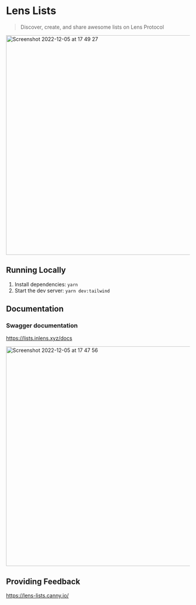 # Lens Lists

> Discover, create, and share awesome lists on Lens Protocol

<img width="600" alt="Screenshot 2022-12-05 at 17 49 27" src="https://user-images.githubusercontent.com/12957692/205740094-2bc1d4b0-fcb3-4b99-8d76-25b05da42aae.png">

## Running Locally

1. Install dependencies: `yarn`
1. Start the dev server: `yarn dev:tailwind`

## Documentation

### Swagger documentation

https://lists.inlens.xyz/docs

<img width="600" alt="Screenshot 2022-12-05 at 17 47 56" src="https://user-images.githubusercontent.com/12957692/205739854-f2bc954c-8017-4d31-9905-7e287224eeee.png">

## Providing Feedback

https://lens-lists.canny.io/
